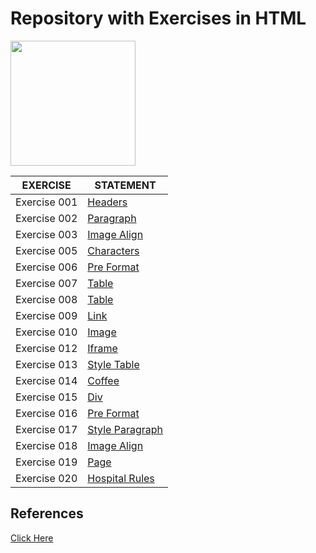 # Repository with Exercises in HTML

<img src="https://encrypted-tbn0.gstatic.com/images?q=tbn:ANd9GcRdHx6nL5zgHpfBdndw4CopiH2tp1hoOtBNTQ&usqp=CAU" width="200" height="200" />

| EXERCISE | STATEMENT |
|------|---------|
|Exercise 001|[Headers](./Exercise_01/)
|Exercise 002|[Paragraph](./Exercise_02/)
|Exercise 003|[Image Align](./Exercise_03/)
|Exercise 005|[Characters](./Exercise_05/)
|Exercise 006|[Pre Format](./Exercise_06/)
|Exercise 007|[Table](./Exercise_07/)
|Exercise 008|[Table](./Exercise_08/)
|Exercise 009|[Link](./Exercise_09/)
|Exercise 010|[Image](./Exercise_10/)
|Exercise 012|[Iframe](./Exercise_12/)
|Exercise 013|[Style Table](./Exercise_13/)
|Exercise 014|[Coffee](./Exercise_14/)
|Exercise 015|[Div](./Exercise_15/)
|Exercise 016|[Pre Format](./Exercise_16/)
|Exercise 017|[Style Paragraph](./Exercise_17/)
|Exercise 018|[Image Align](./Exercise_18/)
|Exercise 019|[Page](./Exercise_19/)
|Exercise 020|[Hospital Rules](./Exercise_20/)

## References
[Click Here](https://paginas.fe.up.pt/~ci07041/scc/trabalhos.html)

